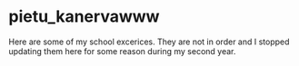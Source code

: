 # pietu_kanervawww

Here are some of my school excerices. They are not in order and I stopped updating them here for some reason during my second year.
